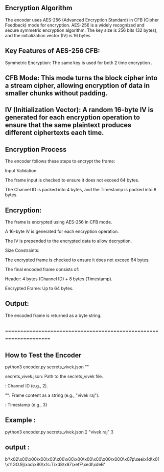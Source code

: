 
## Encryption Algorithm
The encoder uses AES-256 (Advanced Encryption Standard) in CFB (Cipher Feedback) mode for encryption. AES-256 is a widely recognized and secure symmetric encryption algorithm. The key size is 256 bits (32 bytes), and the initialization vector (IV) is 16 bytes.

## Key Features of AES-256 CFB:
Symmetric Encryption: The same key is used for both 2 time encryption .

## CFB Mode: This mode turns the block cipher into a stream cipher, allowing encryption of data in smaller chunks without padding.

## IV (Initialization Vector): A random 16-byte IV is generated for each encryption operation to ensure that the same plaintext produces different ciphertexts each time.

## Encryption Process
The encoder follows these steps to encrypt the frame:

Input Validation:

The frame input is checked to ensure it does not exceed 64 bytes.

The Channel ID is packed into 4 bytes, and the Timestamp is packed into 8 bytes.

## Encryption:

The frame is encrypted using AES-256 in CFB mode.

A 16-byte IV is generated for each encryption operation.

The IV is prepended to the encrypted data to allow decryption.

Size Constraints:

The encrypted frame is checked to ensure it does not exceed 64 bytes.

The final encoded frame consists of:

Header: 4 bytes (Channel ID) + 8 bytes (Timestamp).

Encrypted Frame: Up to 64 bytes.

## Output:

The encoded frame is returned as a byte string.


## ------------------------------------------------------------------

## How to Test the Encoder

python3 encoder.py secrets_vivek.json <channel> "<frame>" <timestamp>

secrets_vivek.json: Path to the secrets_vivek file.

<channel>: Channel ID (e.g., 2).

"<frame>": Frame content as a string (e.g., "vivek raj").

<timestamp>: Timestamp (e.g., 3)


## Example :

python3 encoder.py secrets_vivek.json 2 "vivek raj" 3


## output :
b'\x02\x00\x00\x00\x03\x00\x00\x00\x00\x00\x00\x00O\x07p\xee\x1d\x01\x11GO.9j\xad\x80\x1c:T\xd8\x97\xefF\xedI\xdeB'
